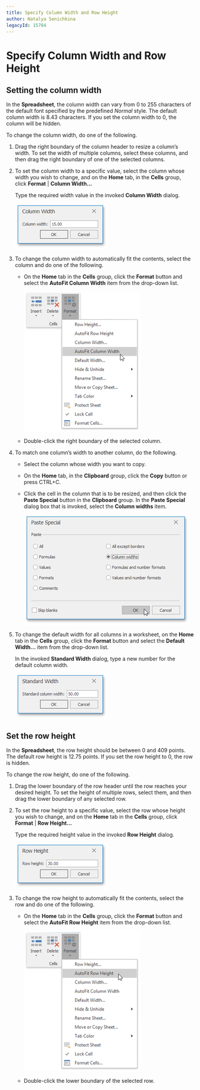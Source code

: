 ```yaml
---
title: Specify Column Width and Row Height
author: Natalya Senichkina
legacyId: 15784
---
```

# Specify Column Width and Row Height
## Setting the column width
In the **Spreadsheet**, the column width can vary from 0 to 255 characters of the default font specified by the predefined _Normal_ style. The default column width is 8.43 characters. If you set the column width to 0, the column will be hidden.

To change the column width, do one of the following.
1. Drag the right boundary of the column header to resize a column’s width. To set the width of multiple columns, select these columns, and then drag the right boundary of one of the selected columns.
2. To set the column width to a specific value, select the column whose width you wish to change, and on the **Home** tab, in the **Cells** group, click **Format** | **Column Width...**
	
	Type the required width value in the invoked **Column Width** dialog.
	
	![Spreadsheet_ColumnWidthDialog](../../../images/img121224.png)
3. To change the column width to automatically fit the contents, select the column and do one of the following.
	* On the **Home** tab in the **Cells** group, click the **Format** button and select the **AutoFit Column Width** item from the drop-down list.
		
		![AutoFitColumnWidth.png](../../../images/img21248.png)
	* Double-click the right boundary of the selected column.
4. To match one column’s width to another column, do the following.
	* Select the column whose width you want to copy.
	* On the **Home** tab, in the **Clipboard** group, click the **Copy** button or press CTRL+C.
	* Click the cell in the column that is to be resized, and then click the **Paste Special** button in the **Clipboard** group. In the **Paste Special** dialog box that is invoked, select the **Column widths** item.
		
		![PasteSpecialColumnWidths.png](../../../images/img21250.png)
5. To change the default width for all columns in a worksheet, on the **Home** tab in the **Cells** group, click the **Format** button and select the **Default Width...** item from the drop-down list.
	
	In the invoked **Standard Width** dialog, type a new number for the default column width.
	
	![Spreadsheet_StandardWidthDialog](../../../images/img121230.png)

## Set the row height
In the **Spreadsheet**, the row height should be between 0 and 409 points. The default row height is 12.75 points. If you set the row height to 0, the row is hidden.

To change the row height, do one of the following.
1. Drag the lower boundary of the row header until the row reaches your desired height. To set the height of multiple rows, select them, and then drag the lower boundary of any selected row.
2. To set the row height to a specific value, select the row whose height you wish to change, and on the **Home** tab in the **Cells** group, click **Format** | **Row Height...**
	
	Type the required height value in the invoked **Row Height** dialog.
	
	![Spreadsheet_RowHeightDialog](../../../images/img121226.png)
3. To change the row height to automatically fit the contents, select the row and do one of the following.
	* On the **Home** tab in the **Cells** group, click the **Format** button and select the **AutoFit Row Height** item from the drop-down list.
		
		![AutoFitRowHeight.png](../../../images/img21249.png)
	* Double-click the lower boundary of the selected row.
